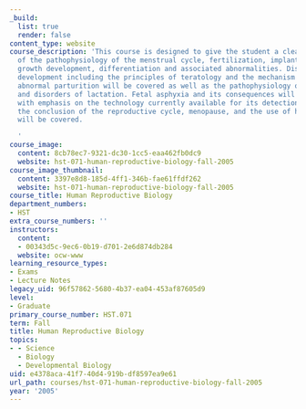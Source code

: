 ```yaml
---
_build:
  list: true
  render: false
content_type: website
course_description: 'This course is designed to give the student a clear understanding
  of the pathophysiology of the menstrual cycle, fertilization, implantation, ovum
  growth development, differentiation and associated abnormalities. Disorders of fetal
  development including the principles of teratology and the mechanism of normal and
  abnormal parturition will be covered as well as the pathophysiology of the breast
  and disorders of lactation. Fetal asphyxia and its consequences will be reviewed
  with emphasis on the technology currently available for its detection. In addition
  the conclusion of the reproductive cycle, menopause, and the use of hormonal replacement
  will be covered.

  '
course_image:
  content: 8cb78ec7-9321-dc30-1cc5-eaa462fb0dc9
  website: hst-071-human-reproductive-biology-fall-2005
course_image_thumbnail:
  content: 3397e8d8-185d-4ff1-346b-fae61ffdf262
  website: hst-071-human-reproductive-biology-fall-2005
course_title: Human Reproductive Biology
department_numbers:
- HST
extra_course_numbers: ''
instructors:
  content:
  - 00343d5c-9ec6-0b19-d701-2e6d874db284
  website: ocw-www
learning_resource_types:
- Exams
- Lecture Notes
legacy_uid: 96f57862-5680-4b37-ea04-453af87605d9
level:
- Graduate
primary_course_number: HST.071
term: Fall
title: Human Reproductive Biology
topics:
- - Science
  - Biology
  - Developmental Biology
uid: e4378aca-41f7-40d4-919b-df8597ea9e61
url_path: courses/hst-071-human-reproductive-biology-fall-2005
year: '2005'
---
```

